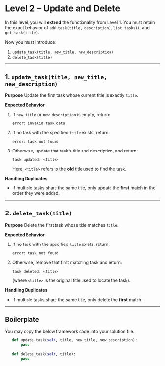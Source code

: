 # Level 2 – Update and Delete

In this level, you will **extend** the functionality from Level 1. You must retain the exact behavior of `add_task(title, description)`, `list_tasks()`, and `get_task(title)`.

Now you must introduce:

1. `update_task(title, new_title, new_description)`
2. `delete_task(title)`

---

## 1. `update_task(title, new_title, new_description)`

**Purpose**
Update the first task whose current title is exactly `title`.

**Expected Behavior**
1. If `new_title` or `new_description` is empty, return:
   ```
   error: invalid task data
   ```
2. If no task with the specified `title` exists, return:
   ```
   error: task not found
   ```
3. Otherwise, update that task’s title and description, and return:
   ```
   task updated: <title>
   ```
   Here, `<title>` refers to the **old** title used to find the task.

**Handling Duplicates**
- If multiple tasks share the same title, only update the **first** match in the order they were added.

---

## 2. `delete_task(title)`

**Purpose**
Delete the first task whose title matches `title`.

**Expected Behavior**
1. If no task with the specified `title` exists, return:
   ```
   error: task not found
   ```
2. Otherwise, remove that first matching task and return:
   ```
   task deleted: <title>
   ```
   (where `<title>` is the original title used to locate the task).

**Handling Duplicates**
- If multiple tasks share the same title, only delete the **first** match.

---

## Boilerplate

You may copy the below framework code into your solution file.

```python
   def update_task(self, title, new_title, new_description):
       pass
   
   def delete_task(self, title):
       pass
```
